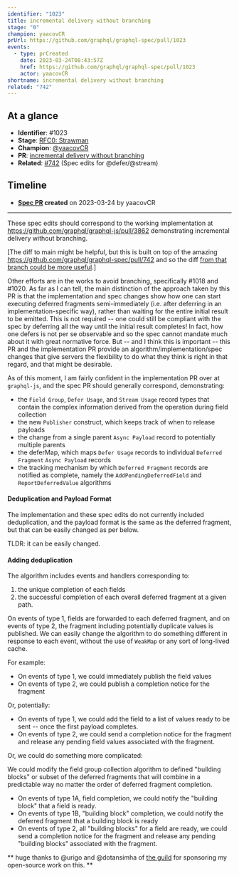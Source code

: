 ```yaml
---
identifier: "1023"
title: incremental delivery without branching
stage: "0"
champion: yaacovCR
prUrl: https://github.com/graphql/graphql-spec/pull/1023
events:
  - type: prCreated
    date: 2023-03-24T08:43:57Z
    href: https://github.com/graphql/graphql-spec/pull/1023
    actor: yaacovCR
shortname: incremental delivery without branching
related: "742"
---
```


## At a glance

- **Identifier**: #1023
- **Stage**: [RFC0: Strawman](https://github.com/graphql/graphql-spec/blob/main/CONTRIBUTING.md#stage-0-strawman)
- **Champion**: [@yaacovCR](https://github.com/yaacovCR)
- **PR**: [incremental delivery without branching](https://github.com/graphql/graphql-spec/pull/1023)
- **Related**: [#742](/rfcs/742) (Spec edits for @defer/@stream)

<!-- BEGIN_CUSTOM_TEXT -->



<!-- END_CUSTOM_TEXT -->

## Timeline

- **[Spec PR](https://github.com/graphql/graphql-spec/pull/1023) created** on 2023-03-24 by yaacovCR

<!-- VERBATIM -->

---

These spec edits should correspond to the working implementation at https://github.com/graphql/graphql-js/pull/3862 demonstrating incremental delivery without branching.

[The diff to main might be helpful, but this is built on top of the amazing https://github.com/graphql/graphql-spec/pull/742 and so the diff [from that branch could be more useful](https://github.com/robrichard/graphql-spec/compare/incremental...yaacovCR:graphql-spec:without-branching).]

Other efforts are in the works to avoid branching, specifically #1018 and #1020. As far as I can tell, the main distinction of the approach taken by this PR is that the implementation and spec changes show how one can start executing deferred fragments semi-immediately (i.e. after deferring in an implementation-specific way), rather than waiting for the entire initial result to be emitted. This is not required -- one could still be compliant with the spec by deferring all the way until the initial result completes! In fact, how one defers is not per se observable and so the spec cannot mandate much about it with great normative force. But -- and I think this is important -- this PR and the implementation PR provide an algorithm/implementation/spec changes that give servers the flexibility to do what they think is right in that regard, and that might be desirable.

As of this moment, I am fairly confident in the implementation PR over at `graphql-js`, and the spec PR should generally correspond, demonstrating:

  - the `Field Group`, `Defer Usage`, and `Stream Usage` record types that contain the complex information derived from the operation during field collection
  - the new `Publisher` construct, which keeps track of when to release payloads
  - the change from a single parent `Async Payload` record to potentially multiple parents
  - the deferMap, which maps `Defer Usage` records to individual `Deferred Fragment` `Async Payload` records
  - the tracking mechanism by which `Deferred Fragment` records are notified as complete, namely the `AddPendingDeferredField` and `ReportDeferredValue` algorithms

#### Deduplication and Payload Format

The implementation and these spec edits do not currently included deduplication, and the payload format is the same as the deferred fragment, but that can be easily changed as per below.

TLDR: it can be easily changed.

#### Adding deduplication

The algorithm includes events and handlers corresponding to:
1. the unique completion of each fields
2. the successful completion of each overall deferred fragment at a given path.

On events of type 1, fields are forwarded to each deferred fragment, and on events of type 2, the fragment including potentially duplicate values is published. We can easily change the algorithm to do something different in response to each event, without the use of `WeakMap` or any sort of long-lived cache.

For example:
  - On events of type 1, we could immediately publish the field values
  - On events of type 2, we could publish a completion notice for the fragment

Or, potentially:
  - On events of type 1, we could add the field to a list of values ready to be sent -- once the first payload completes.
  - On events of type 2, we could send a completion notice for the fragment and release any pending field values associated with the fragment.

Or, we could do something more complicated:

We could modify the field group collection algorithm to defined "building blocks" or subset of the deferred fragments that will combine in a predictable way no matter the order of deferred fragment completion. 
  - On events of type 1A, field completion, we could notify the "building block" that a field is ready.
  - On events of type 1B, "building block" completion, we could notify the deferred fragment that a building block is ready
  - On events of type 2, all "building blocks" for a field are ready, we could send a completion notice for the fragment and release any pending "building blocks" associated with the fragment.

** huge thanks to @urigo and @dotansimha of [the guild](https://the-guild.dev/) for sponsoring my open-source work on this. **
